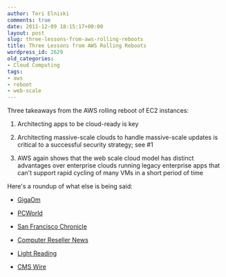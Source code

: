 ```yaml
---
author: Teri Elniski
comments: true
date: 2011-12-09 18:15:17+00:00
layout: post
slug: three-lessons-from-aws-rolling-reboots
title: Three Lessons from AWS Rolling Reboots
wordpress_id: 2629
old_categories:
- Cloud Computing
tags:
- aws
- reboot
- web-scale
---
```


Three takeaways from the AWS rolling reboot of EC2 instances:



	
  1. Architecting apps to be cloud-ready is key

	
  2. Architecting massive-scale clouds to handle massive-scale updates is critical to a successful security strategy; see #1

	
  3. AWS again shows that the web scale cloud model has distinct advantages over enterprise clouds running legacy enterprise apps that can't support rapid cycling of many VMs in a short period of time


<!-- more -->Here's a roundup of what else is being said:

	
  * [GigaOm](http://gigaom.com/cloud/amazon-reboot-causes-a-tempest-on-twitter/)

	
  * [PCWorld](http://www.pcworld.com/businesscenter/article/245786/amazon_reboot_routine_experts_say.html)

	
  * [San Francisco Chronicle](http://www.sfgate.com/cgi-bin/article.cgi?f=/g/a/2011/12/07/businessinsideramazon-cloud-users-a.DTL)

	
  * [Computer Reseller News](http://www.crn.com/news/cloud/232300111/widespread-amazon-ec2-cloud-instance-reboots-spark-questions-concerns.htm;jsessionid=UstCw+bKunWysHGxRy+9Qg**.ecappj01)

	
  * [Light Reading](http://www.lightreading.com/document.asp?doc_id=215405&f_src=lightreading_gnews)

	
  * [CMS Wire](http://www.cmswire.com/cms/information-management/amazon-updates-to-ec2-will-force-shudder-reboots-013772.php)


